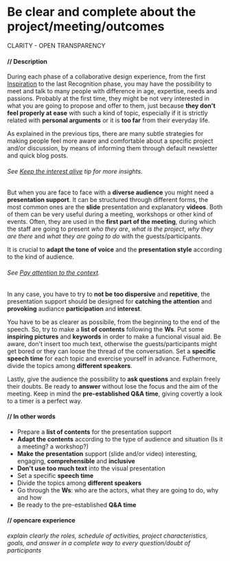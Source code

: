 # Be clear and complete about the project/meeting/outcomes

CLARITY - OPEN TRANSPARENCY

#### **// Description**

During each phase of a collaborative design experience, from the first [Inspiration](our_experience_in_co-design_field.md#inspiration-phase) to the last Recognition phase, you may have the possibility to meet and talk to many people with difference in age, expertise, needs and passions. Probably at the first time, they might be not very interested in what you are going to propose and offer to them, just because **they don't feel properly at ease** with such a kind of topic, especially if it is strictly related with **personal arguments** or it is **too far** from their everyday life.

As explained in the previous tips, there are many subtle strategies for making people feel more aware and comfortable about a specific project and/or discussion, by means of informing them through default newsletter and quick blog posts. 

###### See [Keep the interest alive](keep_the_interest_alive.md) tip for more insights. 

But when you are face to face with a **diverse audience** you might need a **presentation support**. It can be structured through different forms, the most common ones are the **slide** presentation and explanatory **videos**. Both of them can be very useful during a meeting, workshops or other kind of events. Often, they are used in the **first part of the meeting**, during which the staff are going to present *who they are*, *what is the project*, *why they are there* and *what they are going to do* with the guests/participants.

It is crucial to **adapt the tone of voice** and the **presentation style** according to the kind of audience.

###### See [Pay attention to the context](pay_attention_to_the_context.md).

In any case, you have to try to **not be too dispersive** and **repetitive**, the presentation support should be designed for **catching the attention** and **provoking** audiance **participation** and **interest**. 

You have to be as clearer as possibile, from the beginning to the end of the speech. So, try to make a **list of contents** following the **Ws**. Put some **inspiring pictures** and **keywords** in order to make a funcional visual aid. Be aware, don't insert too much text, otherwise the guests/participants might get bored or they can loose the thread of the conversation. Set a **specific speech time** for each topic and exercise yourself in advance. Futhermore, divide the topics among **different speakers**. 

Lastly, give the audience the possibility to **ask questions** and explain freely their doubts. Be ready to **answer** without lose the focus and the aim of the meeting. Keep in mind the **pre-established Q&A time**, giving covertly a look to a timer is a perfect way.

#### **// In other words**

* Prepare a **list of contents** for the presentation support
* **Adapt the contents** according to the type of audience and situation (Is it a meeting? a workshop?)
* **Make the presentation** support (slide and/or video) interesting, engaging, **comprehensible** and **inclusive**
* **Don't use too much text** into the visual presentation
* Set a specific **speech time**
* Divide the topics among **different speakers**
* Go through the **Ws**: who are the actors, what they are going to do, why and how
* Be ready to the pre-established **Q&A time**


#### **// opencare experience**


*explain clearly the roles, schedule of activities, project characteristics, goals, and answer in a complete way to every question/doubt of participants*





